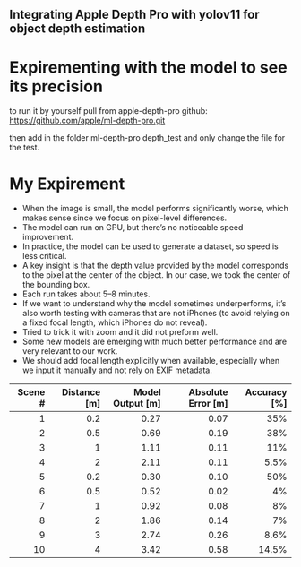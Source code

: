 ## Integrating Apple Depth Pro with yolov11 for object depth estimation
# Expirementing with the model to see its precision

to run it by yourself pull from apple-depth-pro github: https://github.com/apple/ml-depth-pro.git

then add in the folder ml-depth-pro depth_test and only change the file for the test.

# My Expirement
- When the image is small, the model performs significantly worse, which makes sense since we focus on pixel-level differences.
- The model can run on GPU, but there’s no noticeable speed improvement.
- In practice, the model can be used to generate a dataset, so speed is less critical.
- A key insight is that the depth value provided by the model corresponds to the pixel at the center of the object. In our case, we took the center of the bounding box.
- Each run takes about 5–8 minutes.
- If we want to understand why the model sometimes underperforms, it’s also worth testing with cameras that are not iPhones (to avoid relying on a fixed focal length, which iPhones do not reveal).
- Tried to trick it with zoom and it did not preform well.
- Some new models are emerging with much better performance and are very relevant to our work.
- We should add focal length explicitly when available, especially when we input it manually and not rely on EXIF metadata.

| Scene # | Distance [m] | Model Output [m] | Absolute Error [m] | Accuracy [%] |
|--------:|--------------:|------------------:|---------------------:|---------------:|
| 1       | 0.2           | 0.27              | 0.07                 | 35%            |
| 2       | 0.5           | 0.69              | 0.19                 | 38%            |
| 3       | 1             | 1.11              | 0.11                 | 11%            |
| 4       | 2             | 2.11              | 0.11                 | 5.5%           |
| 5       | 0.2           | 0.30              | 0.10                 | 50%            |
| 6       | 0.5           | 0.52              | 0.02                 | 4%             |
| 7       | 1             | 0.92              | 0.08                 | 8%             |
| 8       | 2             | 1.86              | 0.14                 | 7%             |
| 9       | 3             | 2.74              | 0.26                 | 8.6%           |
| 10      | 4             | 3.42              | 0.58                 | 14.5%          |

